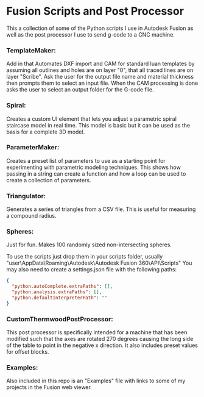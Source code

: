 # Fusion Scripts and Post Processor

This a collection of some of the Python scripts I use in Autodesk Fusion as well as the post processor I use to send g-code to a CNC machine. 

### TemplateMaker:
Add in that Automates DXF import and CAM for standard luan templates by assuming all outlines and holes are on layer "0", that all traced lines are on layer "Scribe". Ask the user for the output file name and material thickness then prompts them to select an input file. When the CAM processing is done asks the user to select an output folder for the G-code file.

### Spiral:
Creates a custom UI element that lets you adjust a parametric spiral staircase model in real time. This model is basic but it can be used as the basis for a complete 3D model.

### ParameterMaker:
Creates a preset list of parameters to use as a starting point for experimenting with parametric modeling techniques. This shows how passing in a string can create a function and how a loop can be used to create a collection of parameters.

### Triangulator:
Generates a series of triangles from a CSV file. This is useful for measuring a compound radius.

### Spheres:
Just for fun. Makes 100 randomly sized non-intersecting spheres.

To use the scripts just drop them in your scripts folder, usually "user\AppData\Roaming\Autodesk\Autodesk Fusion 360\API\Scripts" You may also need to create a settings.json file with the following paths:

```json
{
  "python.autoComplete.extraPaths": [],
  "python.analysis.extraPaths": [],
  "python.defaultInterpreterPath": ""
}

```
### CustomThermwoodPostProcessor:
This post processor is specifically intended for a machine that has been modified such that the axes are rotated 270 degrees causing the long side of the table to point in the negative x direction. It also includes preset values for offset blocks.

### Examples:
Also included in this repo is an "Examples" file with links to some of my projects in the Fusion web viewer.
